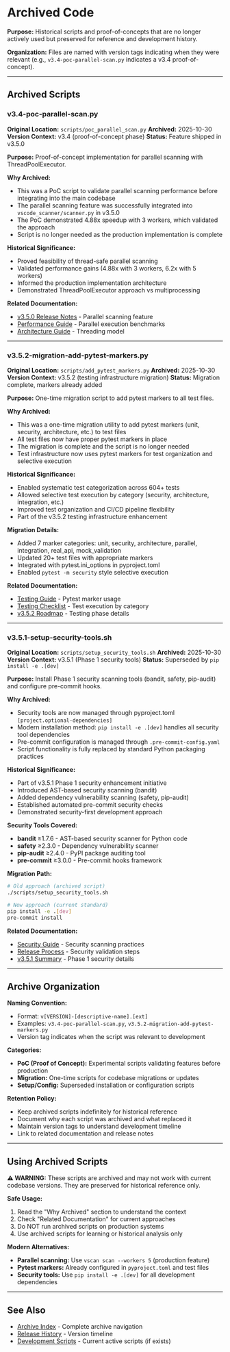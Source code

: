 # Archived Code

**Purpose:** Historical scripts and proof-of-concepts that are no longer actively used but preserved for reference and development history.

**Organization:** Files are named with version tags indicating when they were relevant (e.g., `v3.4-poc-parallel-scan.py` indicates a v3.4 proof-of-concept).

---

## Archived Scripts

### v3.4-poc-parallel-scan.py
**Original Location:** `scripts/poc_parallel_scan.py`
**Archived:** 2025-10-30
**Version Context:** v3.4 (proof-of-concept phase)
**Status:** Feature shipped in v3.5.0

**Purpose:** Proof-of-concept implementation for parallel scanning with ThreadPoolExecutor.

**Why Archived:**
- This was a PoC script to validate parallel scanning performance before integrating into the main codebase
- The parallel scanning feature was successfully integrated into `vscode_scanner/scanner.py` in v3.5.0
- The PoC demonstrated 4.88x speedup with 3 workers, which validated the approach
- Script is no longer needed as the production implementation is complete

**Historical Significance:**
- Proved feasibility of thread-safe parallel scanning
- Validated performance gains (4.88x with 3 workers, 6.2x with 5 workers)
- Informed the production implementation architecture
- Demonstrated ThreadPoolExecutor approach vs multiprocessing

**Related Documentation:**
- [v3.5.0 Release Notes](../summaries/v3.5.0-release-notes.md) - Parallel scanning feature
- [Performance Guide](../../guides/PERFORMANCE.md) - Parallel execution benchmarks
- [Architecture Guide](../../guides/ARCHITECTURE.md) - Threading model

---

### v3.5.2-migration-add-pytest-markers.py
**Original Location:** `scripts/add_pytest_markers.py`
**Archived:** 2025-10-30
**Version Context:** v3.5.2 (testing infrastructure migration)
**Status:** Migration complete, markers already added

**Purpose:** One-time migration script to add pytest markers to all test files.

**Why Archived:**
- This was a one-time migration utility to add pytest markers (unit, security, architecture, etc.) to test files
- All test files now have proper pytest markers in place
- The migration is complete and the script is no longer needed
- Test infrastructure now uses pytest markers for test organization and selective execution

**Historical Significance:**
- Enabled systematic test categorization across 604+ tests
- Allowed selective test execution by category (security, architecture, integration, etc.)
- Improved test organization and CI/CD pipeline flexibility
- Part of the v3.5.2 testing infrastructure enhancement

**Migration Details:**
- Added 7 marker categories: unit, security, architecture, parallel, integration, real_api, mock_validation
- Updated 20+ test files with appropriate markers
- Integrated with pytest.ini_options in pyproject.toml
- Enabled `pytest -m security` style selective execution

**Related Documentation:**
- [Testing Guide](../../guides/TESTING.md) - Pytest marker usage
- [Testing Checklist](../../contributing/TESTING_CHECKLIST.md) - Test execution by category
- [v3.5.2 Roadmap](../plans/v3.5.2-roadmap.md) - Testing phase details

---

### v3.5.1-setup-security-tools.sh
**Original Location:** `scripts/setup_security_tools.sh`
**Archived:** 2025-10-30
**Version Context:** v3.5.1 (Phase 1 security tools)
**Status:** Superseded by `pip install -e .[dev]`

**Purpose:** Install Phase 1 security scanning tools (bandit, safety, pip-audit) and configure pre-commit hooks.

**Why Archived:**
- Security tools are now managed through pyproject.toml `[project.optional-dependencies]`
- Modern installation method: `pip install -e .[dev]` handles all security tool dependencies
- Pre-commit configuration is managed through `.pre-commit-config.yaml`
- Script functionality is fully replaced by standard Python packaging practices

**Historical Significance:**
- Part of v3.5.1 Phase 1 security enhancement initiative
- Introduced AST-based security scanning (bandit)
- Added dependency vulnerability scanning (safety, pip-audit)
- Established automated pre-commit security checks
- Demonstrated security-first development approach

**Security Tools Covered:**
- **bandit** ≥1.7.6 - AST-based security scanner for Python code
- **safety** ≥2.3.0 - Dependency vulnerability scanner
- **pip-audit** ≥2.4.0 - PyPI package auditing tool
- **pre-commit** ≥3.0.0 - Pre-commit hooks framework

**Migration Path:**
```bash
# Old approach (archived script)
./scripts/setup_security_tools.sh

# New approach (current standard)
pip install -e .[dev]
pre-commit install
```

**Related Documentation:**
- [Security Guide](../../guides/SECURITY.md) - Security scanning practices
- [Release Process](../../contributing/RELEASE_PROCESS.md) - Security validation steps
- [v3.5.1 Summary](../summaries/v3.5.1-release-notes.md) - Phase 1 security details

---

## Archive Organization

**Naming Convention:**
- Format: `v[VERSION]-[descriptive-name].[ext]`
- Examples: `v3.4-poc-parallel-scan.py`, `v3.5.2-migration-add-pytest-markers.py`
- Version tag indicates when the script was relevant to development

**Categories:**
- **PoC (Proof of Concept):** Experimental scripts validating features before production
- **Migration:** One-time scripts for codebase migrations or updates
- **Setup/Config:** Superseded installation or configuration scripts

**Retention Policy:**
- Keep archived scripts indefinitely for historical reference
- Document why each script was archived and what replaced it
- Maintain version tags to understand development timeline
- Link to related documentation and release notes

---

## Using Archived Scripts

**⚠️ WARNING:** These scripts are archived and may not work with current codebase versions. They are preserved for historical reference only.

**Safe Usage:**
1. Read the "Why Archived" section to understand the context
2. Check "Related Documentation" for current approaches
3. Do NOT run archived scripts on production systems
4. Use archived scripts for learning or historical analysis only

**Modern Alternatives:**
- **Parallel scanning:** Use `vscan scan --workers 5` (production feature)
- **Pytest markers:** Already configured in `pyproject.toml` and test files
- **Security tools:** Use `pip install -e .[dev]` for all development dependencies

---

## See Also

- [Archive Index](../README.md) - Complete archive navigation
- [Release History](../../../CHANGELOG.md) - Version timeline
- [Development Scripts](../../../scripts/README.md) - Current active scripts (if exists)
